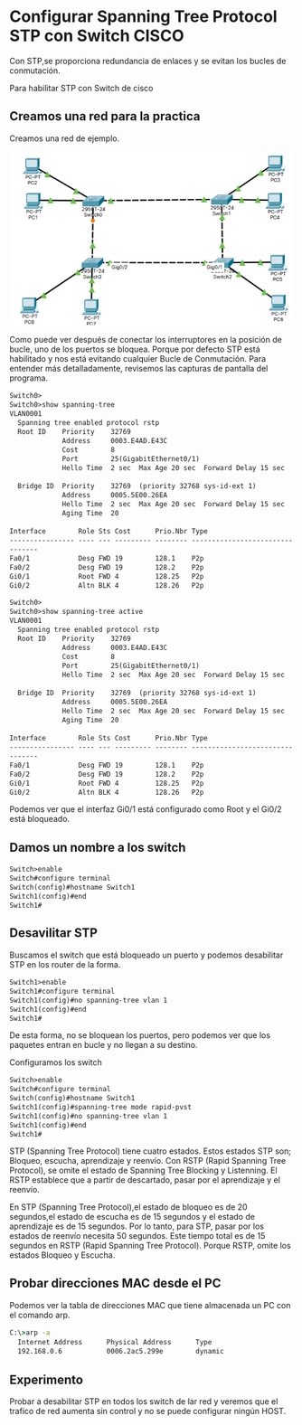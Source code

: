 <!-- https://ipcisco.com/lesson/rstp-configuration-on-cisco-packet-tracer -->
# Configurar Spanning Tree Protocol STP con Switch CISCO

Con STP,se proporciona redundancia de enlaces y se evitan los bucles de conmutación.

Para habilitar STP con Switch de cisco

## Creamos una red para la practica

Creamos una red de ejemplo.

![picture 1](Imagenes/RSTP.png)  

Como puede ver después de conectar los interruptores en la posición de bucle, uno de los puertos se bloquea. Porque por defecto STP está habilitado y nos está evitando cualquier Bucle de Conmutación.
Para entender más detalladamente, revisemos las capturas de pantalla del programa.

``` cisco ios
Switch0>
Switch0>show spanning-tree
VLAN0001
  Spanning tree enabled protocol rstp
  Root ID    Priority    32769
             Address     0003.E4AD.E43C
             Cost        8
             Port        25(GigabitEthernet0/1)
             Hello Time  2 sec  Max Age 20 sec  Forward Delay 15 sec

  Bridge ID  Priority    32769  (priority 32768 sys-id-ext 1)
             Address     0005.5E00.26EA
             Hello Time  2 sec  Max Age 20 sec  Forward Delay 15 sec
             Aging Time  20

Interface        Role Sts Cost      Prio.Nbr Type
---------------- ---- --- --------- -------- --------------------------------
Fa0/1            Desg FWD 19        128.1    P2p
Fa0/2            Desg FWD 19        128.2    P2p
Gi0/1            Root FWD 4         128.25   P2p
Gi0/2            Altn BLK 4         128.26   P2p
```

``` cisco ios
Switch0>
Switch0>show spanning-tree active
VLAN0001
  Spanning tree enabled protocol rstp
  Root ID    Priority    32769
             Address     0003.E4AD.E43C
             Cost        8
             Port        25(GigabitEthernet0/1)
             Hello Time  2 sec  Max Age 20 sec  Forward Delay 15 sec

  Bridge ID  Priority    32769  (priority 32768 sys-id-ext 1)
             Address     0005.5E00.26EA
             Hello Time  2 sec  Max Age 20 sec  Forward Delay 15 sec
             Aging Time  20

Interface        Role Sts Cost      Prio.Nbr Type
---------------- ---- --- --------- -------- --------------------------------
Fa0/1            Desg FWD 19        128.1    P2p
Fa0/2            Desg FWD 19        128.2    P2p
Gi0/1            Root FWD 4         128.25   P2p
Gi0/2            Altn BLK 4         128.26   P2p
```

Podemos ver que el interfaz Gi0/1 está configurado como Root y el Gi0/2 está bloqueado.

## Damos un nombre a los switch

``` cisco ios
Switch>enable
Switch#configure terminal
Switch(config)#hostname Switch1
Switch1(config)#end
Switch1#
```

## Desavilitar STP

Buscamos el switch que está bloqueado un puerto y podemos desabilitar STP en los router de la forma.

``` cisco ios
Switch1>enable
Switch1#configure terminal
Switch1(config)#no spanning-tree vlan 1
Switch1(config)#end
Switch1#
```

De esta forma, no se bloquean los puertos,
pero podemos ver que los paquetes entran en bucle y no llegan a su destino.

Configuramos los switch

``` cisco ios
Switch>enable
Switch#configure terminal
Switch(config)#hostname Switch1
Switch1(config)#spanning-tree mode rapid-pvst
Switch1(config)#no spanning-tree vlan 1
Switch1(config)#end
Switch1#
```

STP (Spanning Tree Protocol) tiene cuatro estados. Estos estados STP son; Bloqueo, escucha, aprendizaje y reenvío. Con RSTP (Rapid Spanning Tree Protocol), se omite el estado de Spanning Tree Blocking y Listenning. El RSTP establece que a partir de descartado, pasar por el aprendizaje y el reenvío.

En STP (Spanning Tree Protocol),el estado de bloqueo es de 20 segundos,el estado de escucha es de 15 segundos y el estado de aprendizaje es de 15 segundos. Por lo tanto, para STP, pasar por los estados de reenvío necesita 50 segundos. Este tiempo total es de 15 segundos en RSTP (Rapid Spanning Tree Protocol). Porque RSTP, omite los estados Bloqueo y Escucha.

## Probar direcciones MAC desde el PC

Podemos ver la tabla de direcciones MAC que tiene almacenada un PC con el comando arp.

``` cmd
C:\>arp -a
  Internet Address      Physical Address      Type
  192.168.0.6           0006.2ac5.299e        dynamic
```

## Experimento

Probar a desabilitar STP en todos los switch de lar red y veremos que el trafico
de red aumenta sin control y no se puede configurar ningún HOST.
